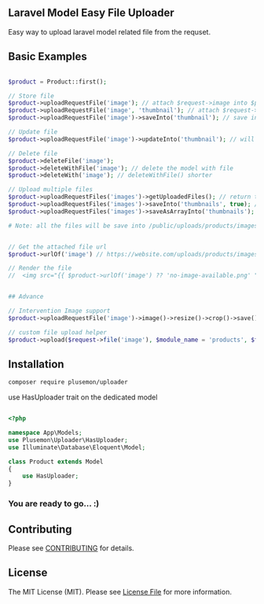## Laravel Model Easy File Uploader
Easy way to upload laravel model related file from the requset.


## Basic Examples

```php

$product = Product::first();

// Store file
$product->uploadRequestFile('image'); // attach $request->image into $product->image
$product->uploadRequestFile('image', 'thumbnail'); // attach $request->image into $product->thumbnail
$product->uploadRequestFile('image')->saveInto('thumbnail'); // save into custom column

// Update file
$product->uploadRequestFile('image')->updateInto('thumbnail'); // will delete old file and update the new file

// Delete file
$product->deleteFile('image');
$product->deleteWithFile('image'); // delete the model with file
$product->deleteWith('image'); // deleteWithFile() shorter

// Upload multiple files
$product->uploadRequestFiles('images')->getUploadedFiles(); // return the uploaded files as array
$product->uploadRequestFiles('images')->saveInto('thumbnails', true); // save as array into $product->thumbnails
$product->uploadRequestFiles('images')->saveAsArrayInto('thumbnails'); 

# Note: all the files will be save into /public/uploads/products/images/products-1.jpg


// Get the attached file url 
$product->urlOf('image') // https://website.com/uploads/products/images/products-1.jpg

// Render the file
//  <img src="{{ $product->urlOf('image') ?? 'no-image-available.png' ">


## Advance

// Intervention Image support
$product->uploadRequestFile('image')->image()->resize()->crop()->save();  

// custom file upload helper
$product->upload($request->file('image'), $module_name = 'products', $file_type = 'images', $unique_id = 123);


```

## Installation
```bash
composer require plusemon/uploader
```

use HasUploader trait on the dedicated model

```php

<?php

namespace App\Models;
use Plusemon\Uploader\HasUploader;
use Illuminate\Database\Eloquent\Model;

class Product extends Model
{
    use HasUploader;
}

```

### You are ready to go... :)


## Contributing

Please see [CONTRIBUTING](CONTRIBUTING.md) for details.

## License

The MIT License (MIT). Please see [License File](LICENSE.md) for more information.
